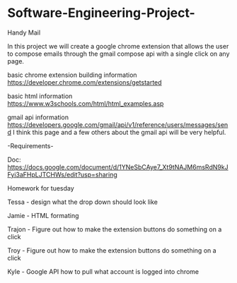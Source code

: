 # Software-Engineering-Project-
Handy Mail 

In this project we will create a google chrome extension that allows the user to compose emails through the gmail compose api with a single click on any page.

basic chrome extension building information https://developer.chrome.com/extensions/getstarted

basic html information https://www.w3schools.com/html/html_examples.asp

gmail api information https://developers.google.com/gmail/api/v1/reference/users/messages/send
I think this page and a few others about the gmail api will be very helpful.

-Requirements-
 
 Doc: https://docs.google.com/document/d/1YNeSbCAye7_Xt9tNAJM6msRdN9kJFyi3aFHpLJTCHWs/edit?usp=sharing


Homework for tuesday

Tessa - design what the drop down should look like

Jamie - HTML formating

Trajon - Figure out how to make the extension buttons do something on a click

Troy - Figure out how to make the extension buttons do something on a click

Kyle - Google API how to pull what account is logged into chrome
